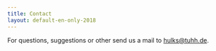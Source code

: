```yaml
---
title: Contact
layout: default-en-only-2018
---
```


For questions, suggestions or other send us a mail to <a href="mailto:hulks@tuhh.de">hulks@tuhh.de</a>.
